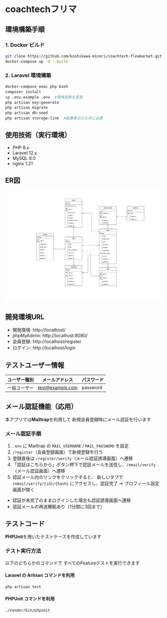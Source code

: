 
# coachtechフリマ

## 環境構築手順

### 1. Docker ビルド
```bash
git clone https://github.com/koshikawa-minori/coachtech-fleamarket.git
docker-compose up -d --build
```

### 2. Laravel 環境構築
```bash
docker-compose exec php bash
composer install
cp .env.example .env  #環境変数を変更
php artisan key:generate
php artisan migrate
php artisan db:seed
php artisan storage:link  #画像表示のために必要
```

## 使用技術（実行環境）
- PHP 8.x
- Laravel 12.x
- MySQL 8.0
- nginx 1.21

## ER図
![ER図](docs/coachtech-fleamarket-ER.png)

## 開発環境URL
- 開発環境: http://localhost/
- phpMyAdmin: http://localhost:8080/
- 会員登録: http://localhost/register
- ログイン: http://localhost/login

## テストユーザー情報

| ユーザー種別 | メールアドレス | パスワード |
|---------------|----------------|-------------|
| 一般ユーザー | test@example.com | password |

## メール認証機能（応用）

本アプリでは**Mailtrap**を利用して
新規会員登録時にメール認証を行います

### メール認証手順

1. `.env` に Mailtrap の `MAIL_USERNAME` / `MAIL_PASSWORD` を設定
2. `/register`（会員登録画面）で新規登録を行う
3. 登録直後は `/register/verify`（メール認証誘導画面）へ遷移
4. 「認証はこちらから」ボタン押下で認証メールを送信し、`/email/verify`（メール認証画面）へ遷移
5. 認証メール内のリンクをクリックすると、
   新しいタブで `/email/verify/{id}/{hash}` にアクセスし、認証完了 → プロフィール設定画面が開く

- 認証が未完了のままログインした場合も認証誘導画面へ遷移
- 認証メールの再送機能あり（1分間に3回まで）

## テストコード

**PHPUnit**を用いたテストケースを作成しています

### テスト実行方法
以下のどちらかのコマンドで
すべてのFeatureテストを実行できます

#### Laravel の Artisan コマンドを利用
```bash
php artisan test
```
#### PHPUnit コマンドを利用
```bash
./vendor/bin/phpunit
```